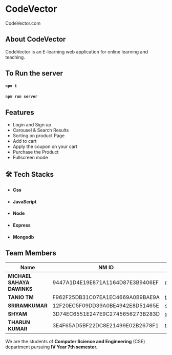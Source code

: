 # CodeVector

CodeVector.com

## About CodeVector
CodeVector is an E-learning web application for online learning and teaching.

## To Run the server 

#### `npm i`
#### `npm run server`

## Features

- Login and Sign up
- Carousel & Search Results
- Sorting on product Page
- Add to cart
- Apply the coupon on your cart 
- Purchase the Product
- Fullscreen mode

## 🛠 Tech Stacks
- #### Css
- #### JavaScript
- #### Node
- #### Express
- #### Mongodb
  
## Team Members

| Name | NM ID | Email Address | AU ID |
|------|-------|---------------|--------|
| **MICHAEL SAHAYA DAWINKS** | 9447A1D4E19E871A1164D87E3B9406EF | micheal.dawinks@gmail.com | AU412721104026 |
| **TANIO TM** | F962F25DB31C07EA1EC4669A0B9BAE9A | taniotm2003@gmail.com | AU412721104052 |
| **SRIRAMKUMAR** | 12F20EC5F09DD39A0BE4942E8D51465E | sriramkumar03112003@gmail.com | AU412721104049 |
| **SHYAM** | 3D74EC6551E247E9C2745656273B283D | shyamviji2004@gmail.com | AU412721104045 |
| **THARUN KUMAR** | 3E4F65AD5BF22DC8E21499E02B2678F1 | tharunhavoc003@gmail.com | AU412721104053 |

We are the students of **Computer Science and Engineering** (CSE) department pursuing **IV Year 7th semester.**

<!-- ## Screenshots :-
![frontpage]() -->

